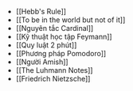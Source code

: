 - [[Hebb's Rule]]
- [[To be in the world but not of it]]
- [[Nguyên tắc Cardinal]]
- [[Kỹ thuật học tập Feymann]]
- [[Quy luật 2 phút]]
- [[Phương pháp Pomodoro]]
- [[Người Amish]]
- [[The Luhmann Notes]]
- [[Friedrich Nietzsche]]
